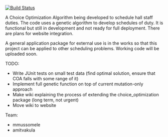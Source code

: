 [![Build Status](https://travis-ci.org/Unit4TechProjects/ChoiceOptimization.png)](https://travis-ci.org/Unit4TechProjects/ChoiceOptimization)

A Choice Optimization Algorithm being developed to schedule hall staff duties.
The code uses a genetic algorithm to develop schedules of duty. It is functional but still in development and not ready for full deployment. There are plans for website integration.

A general application package for external use is in the works so that this project can be applied to other scheduling problems. Working code will be uploaded soon.

TODO:
- Write JUnit tests on small test data (find optimal solution, ensure that COA falls with some range of it)
- Implement full genetic function on top of current mutation-only approach
- Make wiki explaining the process of extending the choice_optimization package (long term, not urgent)
- Move wiki to website

Team:
- mmussomele
- amitvakula
